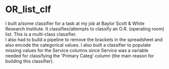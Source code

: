 # OR_list_clf
I built a/some classifier for a task at my job at Baylor Scott &amp; White Research Institute. It classifies/attempts to classify an O.R. (operating room) list. This is a multi-class classifier.  
I also had to build a pipeline to remove the brackets in the spreadsheet and also encode the categorical values. I also built a classifier to populate missing values for the Service columns since Service was a variable needed for classifying the 'Primary Categ' column (the main reason for building this classifier).
